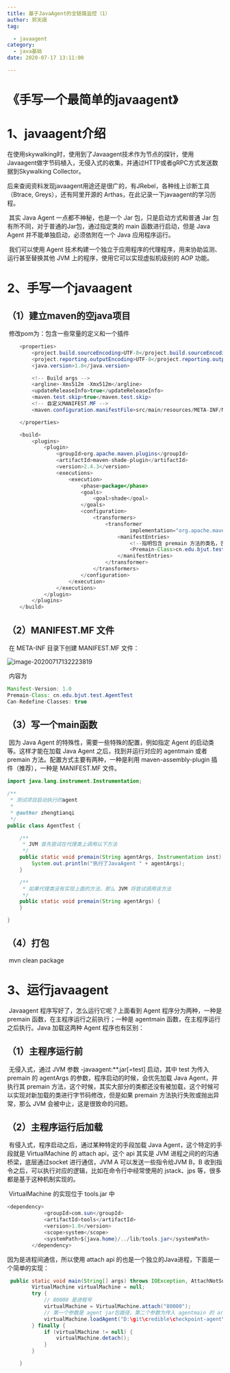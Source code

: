```yaml
---
title: 基于JavaAgent的全链路监控（1）
author: 郑天祺
tag:

  - javaagent
category:
  - java基础
date: 2020-07-17 13:11:00

---
```


# 《手写一个最简单的javaagent》

# 1、javaagent介绍

​		在使用skywalking时，使用到了Javaagent技术作为节点的探针，使用Javaagent做字节码植入，无侵入式的收集，并通过HTTP或者gRPC方式发送数据到Skywalking Collector。

​		后来查阅资料发现javaagent用途还是很广的，有JRebel，各种线上诊断工具（Btrace, Greys），还有阿里开源的 Arthas，在此记录一下javaagent的学习历程。

​		其实 Java Agent 一点都不神秘，也是一个 Jar 包，只是启动方式和普通 Jar 包有所不同，对于普通的Jar包，通过指定类的 main 函数进行启动，但是 Java Agent 并不能单独启动，必须依附在一个 Java 应用程序运行。

​		我们可以使用 Agent 技术构建一个独立于应用程序的代理程序，用来协助监测、运行甚至替换其他 JVM 上的程序，使用它可以实现虚拟机级别的 AOP 功能。

# 2、手写一个javaagent

## （1）建立maven的空java项目

​		修改pom为：包含一些常量的定义和一个插件

```java
	<properties>
        <project.build.sourceEncoding>UTF-8</project.build.sourceEncoding>
        <project.reporting.outputEncoding>UTF-8</project.reporting.outputEncoding>
        <java.version>1.8</java.version>

        <!-- Build args -->
        <argline>-Xms512m -Xmx512m</argline>
        <updateReleaseInfo>true</updateReleaseInfo>
        <maven.test.skip>true</maven.test.skip>
        <!-- 自定义MANIFEST.MF -->
        <maven.configuration.manifestFile>src/main/resources/META-INF/MANIFEST.MF</maven.configuration.manifestFile>

    </properties>

    <build>
        <plugins>
            <plugin>
                <groupId>org.apache.maven.plugins</groupId>
                <artifactId>maven-shade-plugin</artifactId>
                <version>2.4.3</version>
                <executions>
                    <execution>
                        <phase>package</phase>
                        <goals>
                            <goal>shade</goal>
                        </goals>
                        <configuration>
                            <transformers>
                                <transformer
                                        implementation="org.apache.maven.plugins.shade.resource.ManifestResourceTransformer">
                                    <manifestEntries>
                                        <!--指明包含 premain 方法的类名，否则打包出来的文件会找不到 MANIFEST.MF -->
                                        <Premain-Class>cn.edu.bjut.test.AgentTest</Premain-Class>
                                    </manifestEntries>
                                </transformer>
                            </transformers>
                        </configuration>
                    </execution>
                </executions>
            </plugin>
        </plugins>
    </build>
```

## （2）MANIFEST.MF 文件

​		在 META-INF 目录下创建 MANIFEST.MF 文件：

![image-20200717132223819](/assets/images/javaagent1.png)

​		内容为

```java
Manifest-Version: 1.0
Premain-Class: cn.edu.bjut.test.AgentTest
Can-Redefine-Classes: true
```

## （3）写一个main函数

​		因为 Java Agent 的特殊性，需要一些特殊的配置，例如指定 Agent 的启动类等。这样才能在加载 Java Agent 之后，找到并运行对应的 agentmain 或者 premain 方法。配置方式主要有两种，一种是利用 maven-assembly-plugin 插件（推荐），一种是 MANIFEST.MF 文件。

```java
import java.lang.instrument.Instrumentation;

/**
 * 测试项目启动执行的agent
 *
 * @author zhengtianqi
 */
public class AgentTest {

    /**
     * JVM 首先尝试在代理类上调用以下方法
     */
    public static void premain(String agentArgs, Instrumentation inst) {
        System.out.println("执行了JavaAgent " + agentArgs);
    }

    /**
     * 如果代理类没有实现上面的方法，那么 JVM 将尝试调用该方法
     */
    public static void premain(String agentArgs) {
    }

}
```

## （4）打包

​		mvn clean package

# 3、运行javaagent

​		Javaagent 程序写好了，怎么运行它呢？上面看到 Agent 程序分为两种，一种是 premain 函数，在主程序运行之前执行；一种是 agentmain 函数，在主程序运行之后执行。Java 加载这两种 Agent 程序也有区别：

## （1）主程序运行前

​		无侵入式，通过 JVM 参数 -javaagent:**.jar[=test] 启动，其中 test 为传入 premain 的 agentArgs 的参数，程序启动的时候，会优先加载 Java Agent，并执行其 premain 方法，这个时候，其实大部分的类都还没有被加载，这个时候可以实现对新加载的类进行字节码修改，但是如果 premain 方法执行失败或抛出异常，那么 JVM 会被中止，这是很致命的问题。

## （2）主程序运行后加载

​		有侵入式，程序启动之后，通过某种特定的手段加载 Java Agent，这个特定的手段就是 VirtualMachine 的 attach api，这个 api 其实是 JVM 进程之间的的沟通桥梁，底层通过socket 进行通信，JVM A 可以发送一些指令给JVM B，B 收到指令之后，可以执行对应的逻辑，比如在命令行中经常使用的 jstack、jps 等，很多都是基于这种机制实现的。

​		VirtualMachine 的实现位于 tools.jar 中

```java
<dependency>
            <groupId>com.sun</groupId>
            <artifactId>tools</artifactId>
            <version>1.8</version>
            <scope>system</scope>
            <systemPath>${java.home}/../lib/tools.jar</systemPath>
        </dependency>
```

因为是进程间通信，所以使用 attach api 的也是一个独立的Java进程，下面是一个简单的实现：

```java
 public static void main(String[] args) throws IOException, AttachNotSupportedException, AgentLoadException, AgentInitializationException {
        VirtualMachine virtualMachine = null;
        try {
            // 80000 是进程号
            virtualMachine = VirtualMachine.attach("80000");
            // 第一个参数是 agent jar包路径，第二个参数为传入 agentmain 的 args 参数
            virtualMachine.loadAgent("D:\git\credible\checkpoint-agent\target\checkpoint-agent-1.0-SNAPSHOT.jar", "test");
        } finally {
            if (virtualMachine != null) {
                virtualMachine.detach();
            }
        }

    }
```

